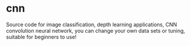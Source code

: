 # cnn
Source code for image classification, depth learning applications, CNN convolution neural network, you can change your own data sets or tuning, suitable for beginners to use!
